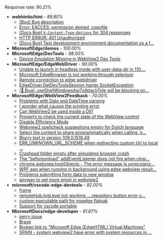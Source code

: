 Response rate: 90.21%

* **webhintio/hint** - _89.80%_
  * [[Bug] Bug description](https://github.com/webhintio/hint/issues/5435)
  * [Error: EACCES: permission denied, copyfile](https://github.com/webhintio/hint/issues/5432)
  * [[Docs Bug] `X-Content-Type-Options` for 304 responses](https://github.com/webhintio/hint/issues/5417)
  * [HTTP ERROR: 401 Unauthorized](https://github.com/webhintio/hint/issues/5362)
  * [[Docs Bug] Test development environment documentation so a f...](https://github.com/webhintio/hint/issues/5404)
* **MicrosoftEdge/demos** - _100.00%_
* **MicrosoftEdge/DevTools** - _98.00%_
  * [Device Emulation Missing in WebView2 Dev Tools](https://github.com/MicrosoftEdge/DevTools/issues/134)
* **MicrosoftEdge/EdgeWebDriver** - _90.00%_
  * [Unable to launch in headless mode with user-data-dir in 110....](https://github.com/MicrosoftEdge/EdgeWebDriver/issues/69)
  * [Microsoft EdgeBrowser is not working through selenium](https://github.com/MicrosoftEdge/EdgeWebDriver/issues/68)
  * [Remote connection to edge webdriver](https://github.com/MicrosoftEdge/EdgeWebDriver/issues/67)
  * [EdgeDriver.GetDevToolsSession hangs SocketException](https://github.com/MicrosoftEdge/EdgeWebDriver/issues/65)
  * [[🐛 Bug]: useShellWindowsApiToAttachToIe will be blocking on...](https://github.com/MicrosoftEdge/EdgeWebDriver/issues/34)
* **MicrosoftEdge/WebView2Feedback** - _70.00%_
  * [Problems with Date and DateTime parsing](https://github.com/MicrosoftEdge/WebView2Feedback/issues/3242)
  * [I wonder what causes the printing error](https://github.com/MicrosoftEdge/WebView2Feedback/issues/3241)
  * [Can WebView2 be used inside a Dll?](https://github.com/MicrosoftEdge/WebView2Feedback/issues/3240)
  * [Property to check the current state of the WebView control](https://github.com/MicrosoftEdge/WebView2Feedback/issues/3239)
  * [Disable Efficiency Mode](https://github.com/MicrosoftEdge/WebView2Feedback/issues/3238)
  * [Webview2 spellcheck suggestions empty for Dutch language](https://github.com/MicrosoftEdge/WebView2Feedback/issues/3237)
  * [Select the content to share programmatically when calling `n...](https://github.com/MicrosoftEdge/WebView2Feedback/issues/3188)
  * [Blurry text in version 109.0.1518.49](https://github.com/MicrosoftEdge/WebView2Feedback/issues/3180)
  * [ERR_UNKNOWN_URL_SCHEME when redirecting custom Uri to local ...](https://github.com/MicrosoftEdge/WebView2Feedback/issues/3230)
  * [Crashpad folder empty after simulating browser crash](https://github.com/MicrosoftEdge/WebView2Feedback/issues/3225)
  * [The "beforeunload" addEventListener does not fire when closi...](https://github.com/MicrosoftEdge/WebView2Feedback/issues/3217)
  * [chrome.webview.hostObjects - The error message is unrecogniz...](https://github.com/MicrosoftEdge/WebView2Feedback/issues/3210)
  * [WPF app when running in background using edge webview result...](https://github.com/MicrosoftEdge/WebView2Feedback/issues/3207)
  * [Problems submitting form data to new window ](https://github.com/MicrosoftEdge/WebView2Feedback/issues/3203)
  * [anyway to get more emoji in webview2](https://github.com/MicrosoftEdge/WebView2Feedback/issues/3182)
* **microsoft/vscode-edge-devtools** - _92.00%_
  * [frame](https://github.com/microsoft/vscode-edge-devtools/issues/1382)
  * [remoteHub.logLevel not working ....repository button error o...](https://github.com/microsoft/vscode-edge-devtools/issues/1381)
  * [custom executable path for msedge flatpak](https://github.com/microsoft/vscode-edge-devtools/issues/1380)
  * [Support for vscode portable](https://github.com/microsoft/vscode-edge-devtools/issues/1379)
* **MicrosoftDocs/edge-developer** - _91.67%_
  * [perry issue](https://github.com/MicrosoftDocs/edge-developer/issues/2463)
  * [Brave](https://github.com/MicrosoftDocs/edge-developer/issues/2462)
  * [Broken link to "Microsoft Edge (EdgeHTML) Virtual Machines"](https://github.com/MicrosoftDocs/edge-developer/issues/2468)
  * [SPAIN - system webview2 have error with system resources in ...](https://github.com/MicrosoftDocs/edge-developer/issues/2461)